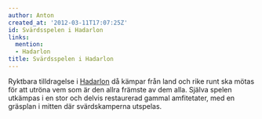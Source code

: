 ```yaml
---
author: Anton
created_at: '2012-03-11T17:07:25Z'
id: Svärdsspelen i Hadarlon
links:
  mention:
  - Hadarlon
title: Svärdsspelen i Hadarlon
---
```


Ryktbara tilldragelse i [Hadarlon] då kämpar från land och rike runt ska mötas för att utröna vem
som är den allra främste av dem alla. Själva spelen utkämpas i en stor och delvis restaurerad gammal
amfitetater, med en gräsplan i mitten där svärdskamperna utspelas.

  [Hadarlon]: Hadarlon
